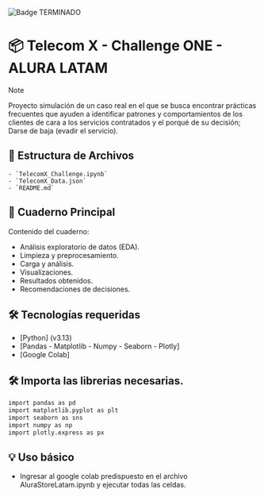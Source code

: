 ![Badge TERMINADO](https://img.shields.io/badge/STATUS-%20TERMINADO-green)

# 📦 Telecom X - Challenge ONE - ALURA LATAM

> [!NOTE]
> Proyecto simulación de un caso real en el que se busca encontrar prácticas frecuentes que ayuden a identificar patrones y comportamientos de los clientes de cara a los servicios contratados y el porqué de su decisión; Darse de baja (evadir el servicio).

## 🚀 Estructura de Archivos

    - `TelecomX_Challenge.ipynb`
    - `TelecomX_Data.json`
    - `README.md`

## 📓 Cuaderno Principal

Contenido del cuaderno:
- Análisis exploratorio de datos (EDA).
- Limpieza y preprocesamiento.
- Carga y análisis.
- Visualizaciones.
- Resultados obtenidos.
- Recomendaciones de decisiones.

## 🛠️ Tecnologías requeridas

- [Python] (v3.13)
- [Pandas - Matplotlib - Numpy - Seaborn - Plotly]
- [Google Colab]

## 🛠️ Importa las librerias necesarias.

```sh
import pandas as pd
import matplotlib.pyplot as plt
import seaborn as sns
import numpy as np
import plotly.express as px
```

## 💡 Uso básico

- Ingresar al google colab predispuesto en el archivo AluraStoreLatam.ipynb y ejecutar todas las celdas.
